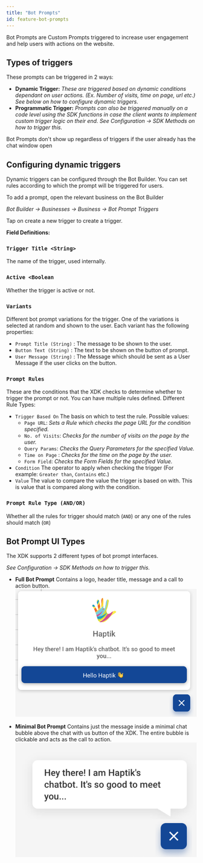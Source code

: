 ```yaml
---
title: "Bot Prompts"
id: feature-bot-prompts
---
```


Bot Prompts are Custom Prompts triggered to increase user engagement and help users with actions on the website. 

## Types of triggers

These prompts can be triggered in 2 ways:

- **Dynamic Trigger:** *These are triggered based on dynamic conditions dependant on user actions. (Ex. Number of visits, time on page, url etc.)
See below on how to configure dynamic triggers.*
- **Programmatic Trigger:** *Prompts can also be triggered manually on a code level using the SDK functions in case the client wants to implement custom trigger logic on their end.
See Configuration → SDK Methods on how to trigger this.*

Bot Prompts don't show up regardless of triggers if the user already has the chat window open

## Configuring dynamic triggers

Dynamic triggers can be configured through the Bot Builder. You can set rules according to which the prompt will be triggered for users.

To add a prompt, open the relevant business on the Bot Builder

*Bot Builder → Businesses → Business → Bot Prompt Triggers*

Tap on create a new trigger to create a trigger.

**Field Definitions:**

### `Trigger Title <String>`

The name of the trigger, used internally.

### `Active <Boolean`

Whether the trigger is active or not.

### `Variants`

Different bot prompt variations for the trigger. One of the variations is selected at random and shown to the user. Each variant has the following properties:

- `Prompt Title (String)` : The message to be shown to the user.
- `Button Text (String)` : The text to be shown on the button of prompt.
- `User Message (String)` : The Message which should be sent as a User Message if the user clicks on the button.

### `Prompt Rules`

These are the conditions that the XDK checks to determine whether to trigger the prompt or not. You can have multiple rules defined. Different Rule Types:

- `Trigger Based On`
The basis on which to test the rule. 
Possible values:
    - `Page URL`: *Sets a Rule which checks the page URL for the condition specified.*
    - `No. of Visits`: *Checks for the number of visits on the page by the user.*
    - `Query Params`: *Checks the Query Parameters for the specified Value.*
    - `Time on Page` : *Checks for the time on the page by the user.*
    - `Form Field`: *Checks the Form Fields for the specified Value.*
- `Condition`
The operator to apply when checking the trigger (For example: `Greater than`, `Contains` etc.)
- `Value`
The value to compare the value the trigger is based on with. This is value that is compared along with the condition.

### `Prompt Rule Type (AND/OR)`

Whether all the rules for trigger should match (`AND`) or any one of the rules should match (`OR`)

## Bot Prompt UI Types

The XDK supports 2 different types of bot prompt interfaces. 

*See Configuration → SDK Methods on how to trigger this.*

- **Full Bot Prompt**
Contains a logo, header title, message and a call to action button.
![](assets/bot-prompt-full.png)

- **Minimal Bot Prompt**
Contains just the message inside a minimal chat bubble above the chat with us button of the XDK. The entire bubble is clickable and acts as the call to action.
![](assets/bot-prompt-minimal.png)
